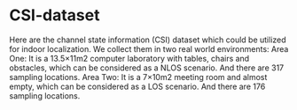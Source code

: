 # CSI-dataset

Here are the channel state information (CSI) dataset which could be utilized for indoor localization. We collect them in two real world environments:
Area One: It is a 13.5×11m2 computer laboratory with tables, chairs and obstacles, which can be considered as a NLOS scenario. And there are 317 sampling locations.
Area Two: It is a 7×10m2 meeting room and almost empty, which can be considered as a LOS scenario. And there are 176 sampling locations.
